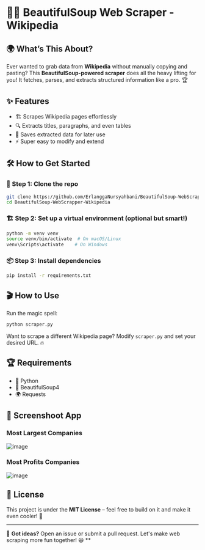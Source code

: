 # 🕵️‍♂️ BeautifulSoup Web Scraper - Wikipedia

## 🌍 What’s This About?
Ever wanted to grab data from **Wikipedia** without manually copying and pasting? This **BeautifulSoup-powered scraper** does all the heavy lifting for you! It fetches, parses, and extracts structured information like a pro. 🏆

## ✨ Features
- 🏗️ Scrapes Wikipedia pages effortlessly
- 🔍 Extracts titles, paragraphs, and even tables
- 💾 Saves extracted data for later use
- ⚡ Super easy to modify and extend

## 🛠️ How to Get Started
### 🚀 Step 1: Clone the repo
```bash
git clone https://github.com/ErlanggaNursyahbani/BeautifulSoup-WebScrapper-Wikipedia.git
cd BeautifulSoup-WebScrapper-Wikipedia
```

### 🏗️ Step 2: Set up a virtual environment (optional but smart!)
```bash
python -m venv venv
source venv/bin/activate  # On macOS/Linux
venv\Scripts\activate    # On Windows
```

### 📦 Step 3: Install dependencies
```bash
pip install -r requirements.txt
```

## 🎬 How to Use
Run the magic spell:
```bash
python scraper.py
```
Want to scrape a different Wikipedia page? Modify `scraper.py` and set your desired URL. 🔥

## 🏆 Requirements
- 🐍 Python
- 🍜 BeautifulSoup4
- 🌍 Requests

## 📸 Screenshoot App
### Most Largest Companies
![image](https://github.com/user-attachments/assets/568c6406-f2c3-482f-9e1f-53faaf587ec0)

### Most Profits Companies 
![image](https://github.com/user-attachments/assets/8d7b66e0-abf8-466c-ba63-00667cc92698)


## 🎨 License
This project is under the **MIT License** – feel free to build on it and make it even cooler! 🚀

---
👾 **Got ideas?** Open an issue or submit a pull request. Let's make web scraping more fun together! 😃
**
